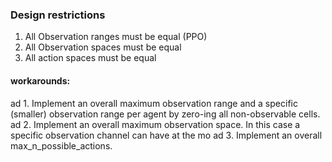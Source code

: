 

 ### Design restrictions
 1. All Observation ranges must be equal (PPO)
 2. All Observation spaces must be equal
 3. All action spaces must be equal

 #### workarounds:
 ad 1. Implement an overall maximum observation range and a specific (smaller) observation range per agent by zero-ing all non-observable cells.
 ad 2. Implement an overall maximum observation space. In this case a specific observation channel can have at the mo
 ad 3. Implement an overall max_n_possible_actions.


